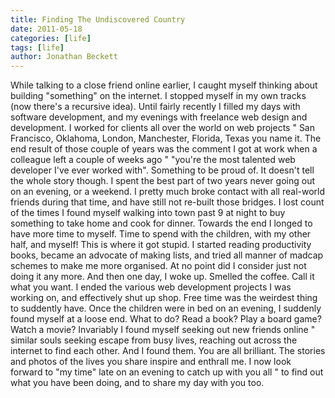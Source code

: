 ```yaml
---
title: Finding The Undiscovered Country
date: 2011-05-18
categories: [life]
tags: [life]
author: Jonathan Beckett
---
```


While talking to a close friend online earlier, I caught myself thinking about building "something" on the internet. I stopped myself in my own tracks (now there's a recursive idea). Until fairly recently I filled my days with software development, and my evenings with freelance web design and development. I worked for clients all over the world on web projects " San Francisco, Oklahoma, London, Manchester, Florida, Texas you name it. The end result of those couple of years was the comment I got at work when a colleague left a couple of weeks ago " "you're the most talented web developer I've ever worked with". Something to be proud of. It doesn't tell the whole story though. I spent the best part of two years never going out on an evening, or a weekend. I pretty much broke contact with all real-world friends during that time, and have still not re-built those bridges. I lost count of the times I found myself walking into town past 9 at night to buy something to take home and cook for dinner. Towards the end I longed to have more time to myself. Time to spend with the children, with my other half, and myself! This is where it got stupid. I started reading productivity books, became an advocate of making lists, and tried all manner of madcap schemes to make me more organised. At no point did I consider just not doing it any more. And then one day, I woke up. Smelled the coffee. Call it what you want. I ended the various web development projects I was working on, and effectively shut up shop. Free time was the weirdest thing to suddently have. Once the children were in bed on an evening, I suddenly found myself at a loose end. What to do? Read a book? Play a board game? Watch a movie? Invariably I found myself seeking out new friends online " similar souls seeking escape from busy lives, reaching out across the internet to find each other. And I found them. You are all brilliant. The stories and photos of the lives you share inspire and enthrall me. I now look forward to "my time" late on an evening to catch up with you all " to find out what you have been doing, and to share my day with you too.
